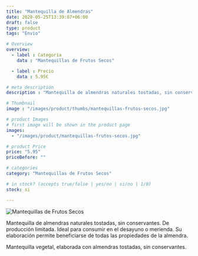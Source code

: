 ```yaml
---
title: "Mantequilla de Almendras"
date: 2020-05-25T13:39:07+06:00
draft: false
type: product
tags: "Envio"

# Overview
overview:
  - label : Categoría
    data : "Mantequillas de Frutos Secos"

  - label : Precio
    data : 5.95€

# meta description
description : "Mantequilla de almendras naturales tostadas, sin conservantes. De producción limitada. Ideal para consumir en el desayuno o merienda. Su elaboración permite beneficiarse de todas las propiedades de la almendra."

# Thumbnail
image : "/images/product/thumbs/mantequillas-frutos-secos.jpg"

# product Images
# first image will be shown in the product page
images:
  - "/images/product/mantequillas-frutos-secos.jpg"

# product Price
price: "5.95"
priceBefore: ""

# categories
category: "Mantequillas de Frutos Secos"

# in stock? (accepts true/false | yes/no | si/no | 1/0)
stock: si

---
```

![Mantequillas de Frutos Secos](/images/product/mantequillas-frutos-secos.jpg "Mantequilla de Frutos Secos")

Mantequilla de almendras naturales tostadas, sin conservantes. De producción limitada. Ideal para consumir en el desayuno o merienda. Su elaboración permite beneficiarse de todas las propiedades de la almendra.

Mantequilla vegetal, elaborada con almendras tostadas, sin conservantes.
